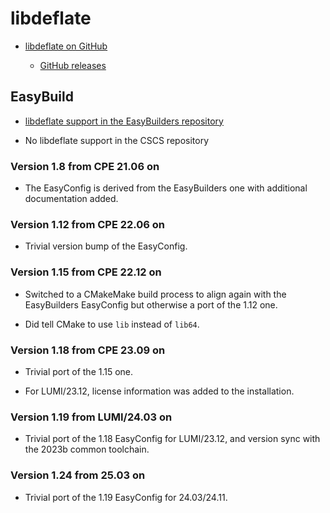 # libdeflate

-   [libdeflate on GitHub](https://github.com/ebiggers/libdeflate)

    -   [GitHub releases](https://github.com/ebiggers/libdeflate/releases)


## EasyBuild

-   [libdeflate support in the EasyBuilders repository](https://github.com/easybuilders/easybuild-easyconfigs/tree/develop/easybuild/easyconfigs/l/libdeflate)

-   No libdeflate support in the CSCS repository


### Version 1.8 from CPE 21.06 on

-   The EasyConfig is derived from the EasyBuilders one with additional documentation
    added.


### Version 1.12 from CPE 22.06 on

-   Trivial version bump of the EasyConfig.


### Version 1.15 from CPE 22.12 on

-   Switched to a CMakeMake build process to align again with the EasyBuilders EasyConfig 
    but otherwise a port of the 1.12 one.
    
-   Did tell CMake to use `lib` instead of `lib64`.


### Version 1.18 from CPE 23.09 on

-   Trivial port of the 1.15 one.
  
-   For LUMI/23.12, license information was added to the installation.

  
### Version 1.19 from LUMI/24.03 on

-   Trivial port of the 1.18 EasyConfig for LUMI/23.12, and version sync with the 
    2023b common toolchain.

    
### Version 1.24 from 25.03 on

-   Trivial port of the 1.19 EasyConfig for 24.03/24.11.

